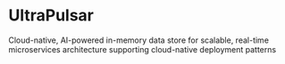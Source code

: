 # UltraPulsar
Cloud-native, AI-powered in-memory data store for scalable, real-time microservices architecture supporting cloud-native deployment patterns
